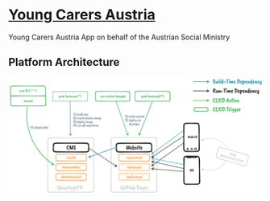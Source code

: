 # [Young Carers Austria](https://www.sozialministerium.at/youngcarers)
Young Carers Austria App on behalf of the Austrian Social Ministry

## Platform Architecture
![Young Carers Austria Architecture Diagram](./yc%20app%20architecture.png)